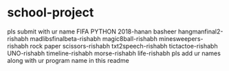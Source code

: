 # school-project
pls submit with ur name
FIFA PYTHON 2018-hanan basheer
hangmanfinal2-rishabh
madlibsfinalbeta-rishabh
magic8ball-rishabh
minesweepers-rishabh
rock paper scissors-rishabh
txt2speech-rishabh
tictactoe-rishabh
UNO-rishabh
timeline-rishabh
morse-rishabh
life-rishabh
pls add ur names along with ur program name in this readme


















